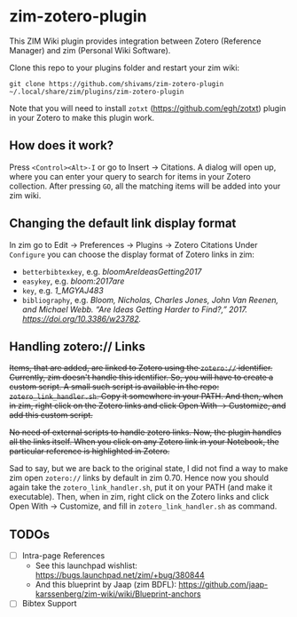 zim-zotero-plugin
=================

This ZIM Wiki plugin provides integration between Zotero (Reference Manager) and zim (Personal Wiki Software).

Clone this repo to your plugins folder and restart your zim wiki:

    git clone https://github.com/shivams/zim-zotero-plugin ~/.local/share/zim/plugins/zim-zotero-plugin

Note that you will need to install `zotxt` (https://github.com/egh/zotxt) plugin in your Zotero to make this plugin work.

How does it work?
-----------------

Press `<Control><Alt>-I` or go to Insert -> Citations. A dialog will open up, where you can enter your query to search for items in your Zotero collection. After pressing `GO`, all the matching items will be added into your zim wiki.

Changing the default link display format
------------------------

In zim go to Edit -> Preferences -> Plugins -> Zotero Citations
Under `Configure` you can choose the display format of Zotero links in zim:

- `betterbibtexkey`, e.g. *bloomAreIdeasGetting2017*
- `easykey`, e.g. *bloom:2017are*
- `key`, e.g. *1_MGYAJ483*
- `bibliography`, e.g. *Bloom, Nicholas, Charles Jones, John Van Reenen, and Michael Webb. “Are Ideas Getting Harder to Find?,” 2017. https://doi.org/10.3386/w23782.*

Handling zotero:// Links
------------------------

~~Items, that are added, are linked to Zotero using the `zotero://` identifier. Currently, zim doesn't handle this identifier. So, you will have to create a custom script. A small such script is available in the repo: `zotero_link_handler.sh`. Copy it somewhere in your PATH. And then, when in zim, right click on the Zotero links and click Open With -> Customize, and add this custom script.~~

~~No need of external scripts to handle zotero links. Now, the plugin handles all the links itself. When you click on any Zotero link in your Notebook, the particular reference is highlighted in Zotero.~~

Sad to say, but we are back to the original state, I did not find a way to make zim open `zotero://` links by default in zim 0.70. Hence now you should again take the `zotero_link_handler.sh`, put it on your PATH (and make it executable). Then, when in zim, right click on the Zotero links and click Open With -> Customize, and fill in `zotero_link_handler.sh` as command.

TODOs
-----

- [ ] Intra-page References
  - See this launchpad wishlist: https://bugs.launchpad.net/zim/+bug/380844
  - And this blueprint by Jaap (zim BDFL): https://github.com/jaap-karssenberg/zim-wiki/wiki/Blueprint-anchors
- [ ] Bibtex Support
